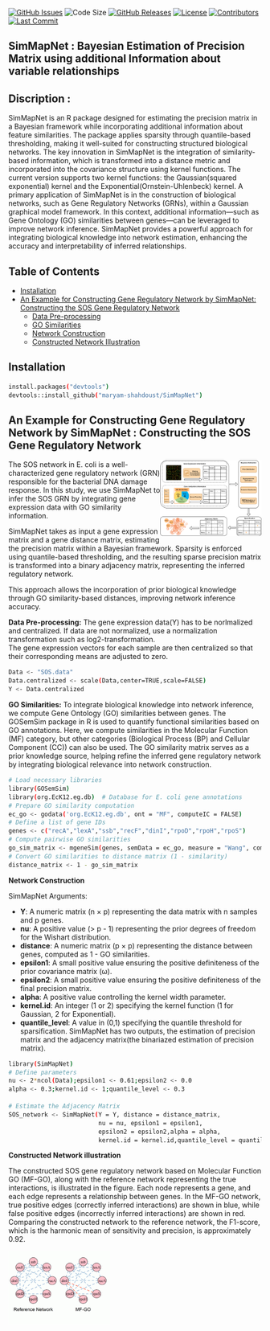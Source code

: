 
[![GitHub Issues](https://img.shields.io/github/issues/Maryam_Shahdoust/SimMapNet)](https://github.com/Maryam_Shahdoust/SimMapNet/issues) 
![Code Size](https://img.shields.io/github/languages/code-size/Maryam_Shahdoust/SimMapNet?color=yellow)
[![GitHub Releases](https://img.shields.io/github/v/release/Maryam_Shahdoust/SimMapNet?display_name=tag)](https://github.com/Maryam_Shahdoust/SimMapNet/releases)
[![License](https://img.shields.io/github/license/Maryam_Shahdoust/SimMapNet)](https://github.com/Maryam_Shahdoust/SimMapNet/blob/main/LICENSE)
[![Contributors](https://img.shields.io/github/contributors/Maryam_Shahdoust/SimMapNet)](https://github.com/Maryam_Shahdoust/SimMapNet/graphs/contributors)
[![Last Commit](https://img.shields.io/github/last-commit/Maryam_Shahdoust/SimMapNet)](https://github.com/Maryam_Shahdoust/SimMapNet/commits/main)


## SimMapNet : Bayesian Estimation of Precision Matrix using additional Information about variable relationships 

## Discription : 
SimMapNet is an R package designed for estimating the precision matrix in a Bayesian framework while incorporating additional information about feature similarities. The package applies sparsity through quantile-based thresholding, making it well-suited for constructing structured biological networks.
The key innovation in SimMapNet is the integration of similarity-based information, which is transformed into a distance metric and incorporated into the covariance structure using kernel functions. The current version supports two kernel functions: the Gaussian(squared exponential) kernel and the Exponential(Ornstein-Uhlenbeck) kernel.
A primary application of SimMapNet is in the construction of biological networks, such as Gene Regulatory Networks (GRNs), within a Gaussian graphical model framework. In this context, additional information—such as Gene Ontology (GO) similarities between genes—can be leveraged to improve network inference.
SimMapNet provides a powerful approach for integrating biological knowledge into network estimation, enhancing the accuracy and interpretability of inferred relationships.  

## Table of Contents
- [Installation](#installation)
- [An Example for Constructing Gene Regulatory Network by SimMapNet: Constructing the SOS Gene Regulatory Network](#an-example-for-constructing-gene-regulatory-network-by-simmapnet-constructing-the-sos-gene-regulatory-network)
  - [Data Pre-processing](#data-pre-processing)
  - [GO Similarities](#go-similarities)
  - [Network Construction](#network-construction)
  - [Constructed Network Illustration](#constructed-network-illustration)


## Installation
```bash
install.packages("devtools")
devtools::install_github("maryam-shahdoust/SimMapNet")
```

##   An Example for Constructing Gene Regulatory Network by SimMapNet : Constructing the SOS Gene Regulatory Network 
</div>
<img src="figures/SimMapNet_final.drawio.png" style="width:40%;" align=right>
The SOS network in E. coli is a well-characterized gene regulatory network (GRN) responsible for the bacterial DNA damage response. In this study, we use SimMapNet to infer the SOS GRN by integrating gene expression data with GO similarity information.

SimMapNet takes as input a gene expression matrix and a gene distance matrix, estimating the precision matrix within a Bayesian framework. Sparsity is enforced using quantile-based thresholding, and the resulting sparse precision matrix is transformed into a binary adjacency matrix, representing the inferred regulatory network.

This approach allows the incorporation of prior biological knowledge through GO similarity-based distances, improving network inference accuracy.

**Data Pre-processing:**
The gene expression data(Y) has to be norlmalized and centralized. If data are not normalized, use a normalization transformation such as log2-transformation.   
The gene expression vectors for each sample are then centralized so that their corresponding means are adjusted to zero.
``` bash
Data <- "SOS.data"
Data.centralized <- scale(Data,center=TRUE,scale=FALSE)
Y <- Data.centralized
```

**GO Similarities:**
To integrate biological knowledge into network inference, we compute Gene Ontology (GO) similarities between genes. The GOSemSim package in R is used to quantify functional similarities based on GO annotations. Here, we compute similarities in the Molecular Function (MF) category, but other categories (Biological Process (BP) and Cellular Component (CC)) can also be used.
The GO similarity matrix serves as a prior knowledge source, helping refine the inferred gene regulatory network by integrating biological relevance into network construction.
```bash
# Load necessary libraries
library(GOSemSim)
library(org.EcK12.eg.db)  # Database for E. coli gene annotations
# Prepare GO similarity computation
ec_go <- godata('org.EcK12.eg.db', ont = "MF", computeIC = FALSE)
# Define a list of gene IDs
genes <- c("recA","lexA","ssb","recF","dinI","rpoD","rpoH","rpoS")  
# Compute pairwise GO similarities
go_sim_matrix <- mgeneSim(genes, semData = ec_go, measure = "Wang", combine = "BMA")
# Convert GO similarities to distance matrix (1 - similarity)
distance_matrix <- 1 - go_sim_matrix
```
**Network Construction**

SimMapNet Arguments:
- **Y**: A numeric matrix (n × p) representing the data matrix with n samples and p genes.
- **nu**: A positive value (> p - 1) representing the prior degrees of freedom for the Wishart distribution.
- **distance**: A numeric matrix (p × p) representing the distance between genes, computed as 1 - GO similarities.
- **epsilon1**: A small positive value ensuring the positive definiteness of the prior covariance matrix (ω).
- **epsilon2**: A small positive value ensuring the positive definiteness of the final precision matrix.
- **alpha**: A positive value controlling the kernel width parameter.
- **kernel.id**: An integer (1 or 2) specifying the kernel function (1 for Gaussian, 2 for Exponential).
- **quantile_level**: A value in (0,1) specifying the quantile threshold for sparsification.
SimMapNet has two outputs, the estimation of precision matrix and the adjacency matrix(the binariazed estimation of precision matrix).

```bash
library(SimMapNet)
# Define parameters
nu <- 2*ncol(Data);epsilon1 <- 0.61;epsilon2 <- 0.0  
alpha <- 0.3;kernel.id <- 1;quantile_level <- 0.3

# Estimate the Adjacency Matrix
SOS_network <- SimMapNet(Y = Y, distance = distance_matrix, 
                         nu = nu, epsilon1 = epsilon1,    
                         epsilon2 = epsilon2,alpha = alpha,      
                         kernel.id = kernel.id,quantile_level = quantile_level)[[2]]
```

**Constructed Network illustration**

The constructed SOS gene regulatory network based on Molecular Function GO (MF-GO), along with the reference network representing the true interactions, is illustrated in the figure. Each node represents a gene, and each edge represents a relationship between genes. In the MF-GO network, true positive edges (correctly inferred interactions) are shown in blue, while false positive edges (incorrectly inferred interactions) are shown in red. Comparing the constructed network to the reference network, the F1-score, which is the harmonic mean of sensitivity and precision, is approximately 0.92.
</div>
<img src="figures/sos_netsplot2.png" style="width:40%;" align=center>
